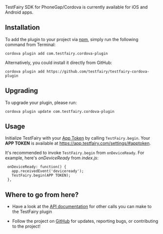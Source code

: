 
TestFairy SDK for PhoneGap/Cordova is currently available for iOS and Android apps.

## Installation

To add the plugin to your project via [npm](https://www.npmjs.com/package/com.testfairy.cordova-plugin), simply run the following command from Terminal:

```
cordova plugin add com.testfairy.cordova-plugin
```

Alternatively, you could install it directly from GitHub:

```
cordova plugin add https://github.com/testfairy/testfairy-cordova-plugin
```

## Upgrading

To upgrade your plugin, please run:

```
cordova plugin update com.testfairy.cordova-plugin
```

## Usage

Initialize TestFairy with your [App Token](https://app.testfairy.com/settings/#apptoken) by calling `TestFairy.begin`. Your **APP TOKEN** is available at https://app.testfairy.com/settings/#apptoken.

It's recommended to invoke `TestFairy.begin` from `onDeviceReady`. For example, here's *onDeviceReady* from *index.js*:

 ```
  onDeviceReady: function() {
    app.receivedEvent('deviceready');
    TestFairy.begin(APP TOKEN);
  },
```

## Where to go from here?

* Have a look at the [API documentation](https://github.com/testfairy/testfairy-cordova-plugin/blob/master/www/testfairy.js) for other calls you can make to the TestFairy plugin

* Follow the project on [GitHub](https://github.com/testfairy/testfairy-cordova-plugin) for updates, reporting bugs, or contributing to the project!
 

